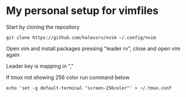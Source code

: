 # My personal setup for vimfiles

Start by cloning the repository

```console
git clone https://github.com/halexsrv/nvim ~/.config/nvim
```

Open vim and install packages pressing "leader rv", close and open vim again

Leader key is mapping in ","

If tmux not showing 256 color run command below

```console
echo 'set -g default-terminal "screen-256color"' > ~/.tmux.conf
```
